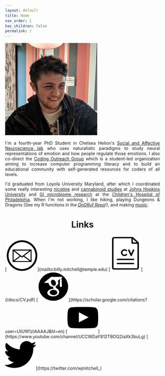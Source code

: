 ```yaml
---
layout: default
title: Home
nav_order: 1
has_children: false
permalink: /
---
```


<img src="/assets/images/Profile.jpg" alt="profile_photo" width="300"/>  

<p style="text-align: justify;">I'm a fourth-year PhD Student in Chelsea Helion's <a href="https://sites.temple.edu/sanlab/">Social and Affective Neuroscience lab</a> who uses naturalistic paradigms to study neural representations of emotion and how people regulate those emotions. I also co-direct the <a href="https://tu-coding-outreach-group.github.io">Coding Outreach Group</a> which is a student-led organization aiming to increase computer programming literacy and to build an educational community with self-generated resources for coders of all levels.</p>    
  
<p style="text-align: justify;">I'd graduated from Loyola University Maryland, after which I coordinated some really interesting <a href="https://www-nejm-org.libproxy.temple.edu/doi/10.1056/NEJMsa1502403?url_ver=Z39.88-2003&rfr_id=ori:rid:crossref.org&rfr_dat=cr_pub%3dwww.ncbi.nlm.nih.gov">nicotine</a> and <a href="https://academic-oup-com.libproxy.temple.edu/jat/article/41/2/83/2967155">cannabinoid studies</a> at <a href="https://www.hopkinsmedicine.org/psychiatry/research/bpru">Johns Hopkins University</a> and <a href="https://www-tandfonline-com.libproxy.temple.edu/doi/full/10.1080/19490976.2022.2083417?tab=permissions&scroll=top">GI microbiome research</a> at the <a href="https://www.chop.edu/centers-programs/division-gastroenterology-hepatology-and-nutrition">Children's Hospital of Philadelphia</a>. When I'm not working, I like hiking, playing Dungeons & Dragons (See my R functions in the <a href="https://github.com/wj-mitchell/DnDRuf"><i>DnDRuf Repo</i></a>!), and making <a href="https://doorprizeband.bandcamp.com/releases">music</a>.</p> 

<h1 style="text-align: center;">Links</h1>
[<img src="/assets/images/email_BW.png" alt="Email Me" width="100"/>](mailto:billy.mitchell@temple.edu)
[<img src="/assets/images/CV_BW.png" alt="CV" width="100"/>](/docs/CV.pdf) 
[<img src="/assets/images/scholar_BW.png" alt="Google Scholar Page" width="100"/>](https://scholar.google.com/citations?user=UtUW1zIAAAAJ&hl=en) 
[<img src="/assets/images/Youtube_BW.png" alt="Youtube Channel" width="100"/>](https://www.youtube.com/channel/UCCWDaY812TBOQ2iaXk3buLg) 
[<img src="/assets/images/twitter_BW.png" alt="Twitter Profile" width="100"/>](https://twitter.com/wjmitchell_)
